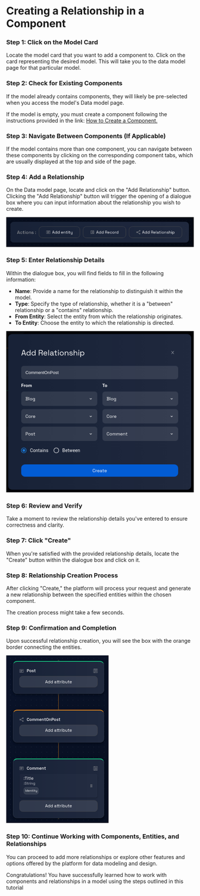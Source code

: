 # Creating a Relationship in a Component

### **Step 1: Click on the Model Card**

Locate the model card that you want to add a component to. Click on the card representing the desired model. This will take you to the data model page for that particular model.

### **Step 2: Check for Existing Components**

If the model already contains components, they will likely be pre-selected when you access the model's Data model page.

If the model is empty, you must create a component following the instructions provided in the link: [How to Create a Component.](../components/create-component.md)

### **Step 3: Navigate Between Components (If Applicable)**

If the model contains more than one component, you can navigate between these components by clicking on the corresponding component tabs, which are usually displayed at the top and side of the page.

### **Step 4: Add a Relationship**

On the Data model page, locate and click on the "Add Relationship" button. Clicking the "Add Relationship" button will trigger the opening of a dialogue box where you can input information about the relationship you wish to create.

![](img/create-relationship-1.png)

### **Step 5: Enter Relationship Details**

Within the dialogue box, you will find fields to fill in the following information:

- **Name**: Provide a name for the relationship to distinguish it within the model.
- **Type**: Specify the type of relationship, whether it is a "between" relationship or a "contains" relationship.
- **From Entity**: Select the entity from which the relationship originates.
- **To Entity**: Choose the entity to which the relationship is directed.
    
![](img/create-relationship-2.png)

### **Step 6: Review and Verify**

Take a moment to review the relationship details you've entered to ensure correctness and clarity.

### **Step 7: Click "Create"**

When you're satisfied with the provided relationship details, locate the "Create" button within the dialogue box and click on it.

### **Step 8: Relationship Creation Process**

After clicking "Create," the platform will process your request and generate a new relationship between the specified entities within the chosen component.

The creation process might take a few seconds.

### **Step 9: Confirmation and Completion**

Upon successful relationship creation, you will see the box with the orange border connecting the entities.

![](img/create-relationship-3.png)

### **Step 10: Continue Working with Components, Entities, and Relationships**

You can proceed to add more relationships or explore other features and options offered by the platform for data modeling and design.

Congratulations! You have successfully learned how to work with components and relationships in a model using the steps outlined in this tutorial